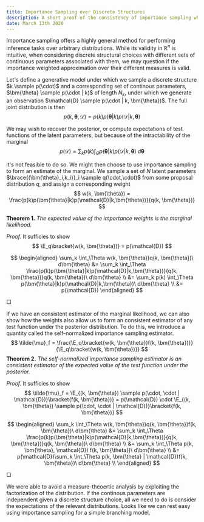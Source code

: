 ```yaml
---
title: Importance Sampling over Discrete Structures
description: A short proof of the consistency of importance sampling when a model contains discrete choices over structures with different sets of parameters.
date: March 13th 2020
---
```



Importance sampling offers a highly general method for performing inference tasks over arbitrary distributions. While its validity in $\mathbb{R}^n$ is intuitive, when considering discrete structural choices with different sets of continuous parameters associated with them, we may question if the importance weighted approximation over their different measures is valid.

Let's define a generative model under which we sample a discrete structure $k \sample p(\cdot)$ and a corresponding set of continous parameters, $\bm{\theta} \sample p(\cdot | k)$ of length $N_k$, under which we generate an observation $\mathcal{D} \sample p(\cdot | k, \bm{\theta})$. The full joint distribution is then
$$
  p(k,\bm{\theta},\mathcal{D}) = p(k)p(\bm{\theta} | k)p(\mathcal{D} | k, \bm{\theta})
$$

We may wish to recover the posterior, or compute expectations of test functions of the latent parameters, but because of the intractability of the marginal
$$
  p(\mathcal{D}) = \sum_k p(k) \int_\Theta p(\bm{\theta}|k)p(\mathcal{D}|k,\bm{\theta})\ d\bm{\theta}
$$

it's not feasible to do so. We might then choose to use importance sampling to form an estimate of the marginal. We sample a set of $N$ latent parameters $\brace{(\bm{\theta}_i,k_i)}_i \sample q(\cdot,\cdot)$ from some proposal distribution $q$, and assign a corresponding weight
$$
  w(k, \bm{\theta}) = \frac{p(k)p(\bm{\theta}|k)p(\mathcal{D}|k,\bm{\theta})}{q(k, \bm{\theta})}
$$

**Theorem 1.** _The expected value of the importance weights is the marginal likelihood._

_Proof._ It sufficies to show
$$
  \E_q\bracket{w(k, \bm{\theta})} = p(\mathcal{D})
$$

$$
\begin{aligned}
  \sum_k \int_\Theta w(k, \bm{\theta})q(k, \bm{\theta})\ d\bm{\theta} &= \sum_k \int_\Theta \frac{p(k)p(\bm{\theta}|k)p(\mathcal{D}|k,\bm{\theta})}{q(k, \bm{\theta})}q(k, \bm{\theta})\ d\bm{\theta} \\
  &= \sum_k p(k) \int_\Theta p(\bm{\theta}|k)p(\mathcal{D}|k,\bm{\theta})\ d\bm{\theta} \\
  &= p(\mathcal{D})
\end{aligned}
$$

$\Box$

If we have an consistent estimator of the marginal likelihood, we can also show how the weights also allow us to form an consistent estimator of any test function under the posterior distribution. To do this, we introduce a quantity called the self-normalized importance sampling estimator.
$$
  \tilde{\mu}_f = \frac{\E_q\bracket{w(k, \bm{\theta})f(k, \bm{\theta})}}{\E_q\bracket{w(k, \bm{\theta})}}
$$
**Theorem 2.** _The self-normalized importance sampling estimator is an consistent estimator of the expected value of the test function under the posterior._

_Proof._ It sufficies to show
$$
  \tilde{\mu}_f = \E_{(k, \bm{\theta}) \sample p(\cdot, \cdot | \mathcal{D})}\bracket{f(k, \bm{\theta})} = p(\mathcal{D}) \cdot \E_{(k, \bm{\theta}) \sample p(\cdot, \cdot | \mathcal{D})}\bracket{f(k, \bm{\theta})}
$$

$$
\begin{aligned}
  \sum_k \int_\Theta w(k, \bm{\theta})q(k, \bm{\theta})f(k, \bm{\theta})\ d\bm{\theta} &= \sum_k \int_\Theta \frac{p(k)p(\bm{\theta}|k)p(\mathcal{D}|k,\bm{\theta})}{q(k, \bm{\theta})}q(k, \bm{\theta})\ d\bm{\theta} \\
  &= \sum_k \int_\Theta p(k, \bm{\theta}, \mathcal{D}) f(k, \bm{\theta})\ d\bm{\theta} \\
  &= p(\mathcal{D})\sum_k \int_\Theta p(k, \bm{\theta} | \mathcal{D})f(k, \bm{\theta})\ d\bm{\theta} \\
\end{aligned}
$$

$\Box$

We were able to avoid a measure-theoertic analysis by exploiting the factorization of the distribution. If the continous parameters are independent given a discrete structure choice, all we need to do is consider the expectations of the relevant distributions. Looks like we can rest easy using importance sampling for a simple branching model.